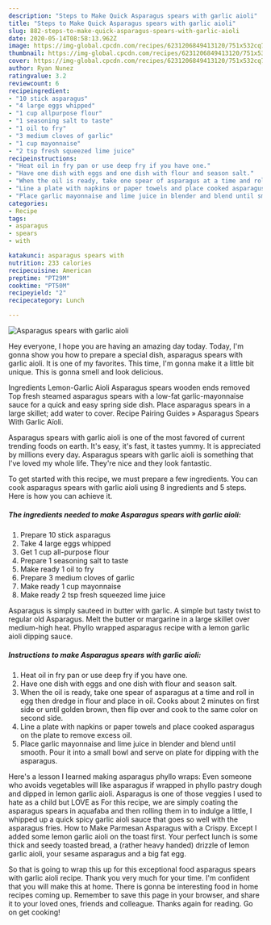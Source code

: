 ```yaml
---
description: "Steps to Make Quick Asparagus spears with garlic aioli"
title: "Steps to Make Quick Asparagus spears with garlic aioli"
slug: 882-steps-to-make-quick-asparagus-spears-with-garlic-aioli
date: 2020-05-14T08:58:13.962Z
image: https://img-global.cpcdn.com/recipes/6231206849413120/751x532cq70/asparagus-spears-with-garlic-aioli-recipe-main-photo.jpg
thumbnail: https://img-global.cpcdn.com/recipes/6231206849413120/751x532cq70/asparagus-spears-with-garlic-aioli-recipe-main-photo.jpg
cover: https://img-global.cpcdn.com/recipes/6231206849413120/751x532cq70/asparagus-spears-with-garlic-aioli-recipe-main-photo.jpg
author: Ryan Nunez
ratingvalue: 3.2
reviewcount: 6
recipeingredient:
- "10 stick asparagus"
- "4 large eggs whipped"
- "1 cup allpurpose flour"
- "1 seasoning salt to taste"
- "1 oil to fry"
- "3 medium cloves of garlic"
- "1 cup mayonnaise"
- "2 tsp fresh squeezed lime juice"
recipeinstructions:
- "Heat oil in fry pan or use deep fry if you have one."
- "Have one dish with eggs and one dish with flour and season salt."
- "When the oil is ready, take one spear of asparagus at a time and roll in egg then dredge in flour and place in oil. Cooks about 2 minutes on first side or until golden brown, then flip over and cook to the same color on second side."
- "Line a plate with napkins or paper towels and place cooked asparagus on the plate to remove excess oil."
- "Place garlic mayonnaise and lime juice in blender and blend until smooth. Pour it into a small bowl and serve on plate for dipping with the asparagus."
categories:
- Recipe
tags:
- asparagus
- spears
- with

katakunci: asparagus spears with 
nutrition: 233 calories
recipecuisine: American
preptime: "PT29M"
cooktime: "PT50M"
recipeyield: "2"
recipecategory: Lunch

---
```



![Asparagus spears with garlic aioli](https://img-global.cpcdn.com/recipes/6231206849413120/751x532cq70/asparagus-spears-with-garlic-aioli-recipe-main-photo.jpg)

Hey everyone, I hope you are having an amazing day today. Today, I'm gonna show you how to prepare a special dish, asparagus spears with garlic aioli. It is one of my favorites. This time, I'm gonna make it a little bit unique. This is gonna smell and look delicious.

Ingredients Lemon-Garlic Aioli Asparagus spears wooden ends removed Top fresh steamed asparagus spears with a low-fat garlic-mayonnaise sauce for a quick and easy spring side dish. Place asparagus spears in a large skillet; add water to cover. Recipe Pairing Guides » Asparagus Spears With Garlic Aïoli.

Asparagus spears with garlic aioli is one of the most favored of current trending foods on earth. It's easy, it's fast, it tastes yummy. It is appreciated by millions every day. Asparagus spears with garlic aioli is something that I've loved my whole life. They're nice and they look fantastic.


To get started with this recipe, we must prepare a few ingredients. You can cook asparagus spears with garlic aioli using 8 ingredients and 5 steps. Here is how you can achieve it.

<!--inarticleads1-->

##### The ingredients needed to make Asparagus spears with garlic aioli:

1. Prepare 10 stick asparagus
1. Take 4 large eggs whipped
1. Get 1 cup all-purpose flour
1. Prepare 1 seasoning salt to taste
1. Make ready 1 oil to fry
1. Prepare 3 medium cloves of garlic
1. Make ready 1 cup mayonnaise
1. Make ready 2 tsp fresh squeezed lime juice


Asparagus is simply sauteed in butter with garlic. A simple but tasty twist to regular old Asparagus. Melt the butter or margarine in a large skillet over medium-high heat. Phyllo wrapped asparagus recipe with a lemon garlic aioli dipping sauce. 

<!--inarticleads2-->

##### Instructions to make Asparagus spears with garlic aioli:

1. Heat oil in fry pan or use deep fry if you have one.
1. Have one dish with eggs and one dish with flour and season salt.
1. When the oil is ready, take one spear of asparagus at a time and roll in egg then dredge in flour and place in oil. Cooks about 2 minutes on first side or until golden brown, then flip over and cook to the same color on second side.
1. Line a plate with napkins or paper towels and place cooked asparagus on the plate to remove excess oil.
1. Place garlic mayonnaise and lime juice in blender and blend until smooth. Pour it into a small bowl and serve on plate for dipping with the asparagus.


Here&#39;s a lesson I learned making asparagus phyllo wraps: Even someone who avoids vegetables will like asparagus if wrapped in phyllo pastry dough and dipped in lemon garlic aioli. Asparagus is one of those veggies I used to hate as a child but LOVE as For this recipe, we are simply coating the asparagus spears in aquafaba and then rolling them in to indulge a little, I whipped up a quick spicy garlic aioli sauce that goes so well with the asparagus fries. How to Make Parmesan Asparagus with a Crispy. Except I added some lemon garlic aioli on the toast first. Your perfect lunch is some thick and seedy toasted bread, a (rather heavy handed) drizzle of lemon garlic aioli, your sesame asparagus and a big fat egg. 

So that is going to wrap this up for this exceptional food asparagus spears with garlic aioli recipe. Thank you very much for your time. I'm confident that you will make this at home. There is gonna be interesting food in home recipes coming up. Remember to save this page in your browser, and share it to your loved ones, friends and colleague. Thanks again for reading. Go on get cooking!
